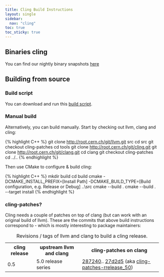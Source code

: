 ```yaml
---
title: Cling Build Instructions
layout: single
sidebar:
  nav: "cling"
toc: true
toc_sticky: true
---
```


## Binaries cling

You can find our nightly binary snapshots <a href="https://root.cern/download/cling/">here</a>

## Building from source

### Build script

You can download and run this <a href="https://raw.github.com/Axel-Naumann/cling-all-in-one/master/clone.sh">build script</a>.

### Manual build

Alternatively, you can build manually.
Start by checking out llvm, clang and cling:

{% highlight C++ %}
git clone http://root.cern.ch/git/llvm.git src
cd src
git checkout cling-patches
cd tools
git clone http://root.cern.ch/git/cling.git
git clone http://root.cern.ch/git/clang.git
cd clang
git checkout cling-patches
cd ../..
{% endhighlight %}

Then use CMake to configure &amp; build cling:

{% highlight C++ %}
mkdir build
cd build
cmake -DCMAKE_INSTALL_PREFIX=[Install Path] -DCMAKE_BUILD_TYPE=[Build configuration, e.g. Release or Debug] ..\src
cmake --build .
cmake --build . --target install
{% endhighlight %}

### cling-patches?

Cling needs a couple of patches on top of clang (but can work with an original build of llvm).
These are the commits that above build instructions correspond to - which is mostly interesting
to package maintainers:

<table>
   <caption>Revisions / tags of llvm and clang to build a cling release.</caption>
   <tr>
      <th>cling release</th>
      <th>upstream llvm and clang</th>
      <th>cling-patches on clang</th>
   </tr>
   <tr>
      <td>0.5</td>
      <td>5.0 release series</td>
      <td>
      <a href="https://root.cern.ch/gitweb/?p=clang.git;a=commit;h=287240897208a004509a2be4525aa83acbb2ba5f">287240</a>..
      <a href="https://root.cern.ch/gitweb/?p=clang.git;a=commit;h=27d2d5b247e83f3ac5d6e9f36d25d168a6afc97a">27d2d5</a>
      (aka <a href="https://root.cern.ch/gitweb/?p=clang.git;a=shortlog;h=refs/tags/cling-patches-rrelease_50">cling-patches-rrelease_50</a>)
      </td>
   </tr>
</table>
